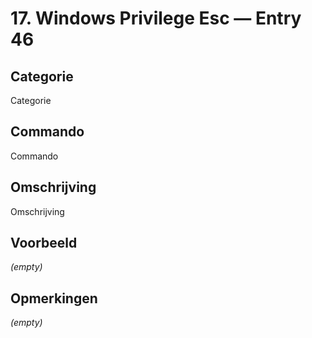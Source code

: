 # 17. Windows Privilege Esc — Entry 46

## Categorie

Categorie

## Commando

Commando

## Omschrijving

Omschrijving

## Voorbeeld

_(empty)_

## Opmerkingen

_(empty)_

